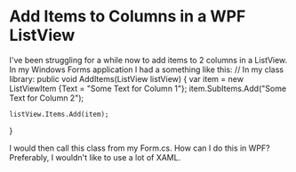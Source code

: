 
# Add Items to Columns in a WPF ListView

I've been struggling for a while now to add items to 2 columns in a ListView. In my Windows Forms application I had a something like this:
// In my class library:
public void AddItems(ListView listView)
{
    var item = new ListViewItem {Text = "Some Text for Column 1"};
    item.SubItems.Add("Some Text for Column 2");

    listView.Items.Add(item);
}

I would then call this class from my Form.cs.
How can I do this in WPF? Preferably, I wouldn't like to use a lot of XAML.

        